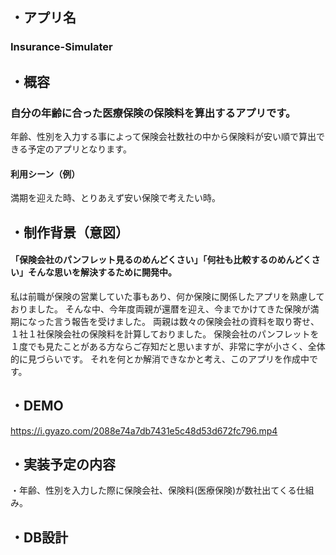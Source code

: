 ## ・アプリ名
### Insurance-Simulater

## ・概容
### 自分の年齢に合った医療保険の保険料を算出するアプリです。
年齢、性別を入力する事によって保険会社数社の中から保険料が安い順で算出できる予定のアプリとなります。

#### 利用シーン（例）
満期を迎えた時、とりあえず安い保険で考えたい時。

## ・制作背景（意図）
#### 「保険会社のパンフレット見るのめんどくさい」「何社も比較するのめんどくさい」そんな思いを解決するために開発中。
私は前職が保険の営業していた事もあり、何か保険に関係したアプリを熟慮しておりました。
そんな中、今年度両親が還暦を迎え、今までかけてきた保険が満期になった言う報告を受けました。
両親は数々の保険会社の資料を取り寄せ、１社１社保険会社の保険料を計算しておりました。
保険会社のパンフレットを１度でも見たことがある方ならご存知だと思いますが、非常に字が小さく、全体的に見づらいです。
それを何とか解消できなかと考え、このアプリを作成中です。

## ・DEMO
https://i.gyazo.com/2088e74a7db7431e5c48d53d672fc796.mp4

## ・実装予定の内容
・年齢、性別を入力した際に保険会社、保険料(医療保険)が数社出てくる仕組み。

## ・DB設計
